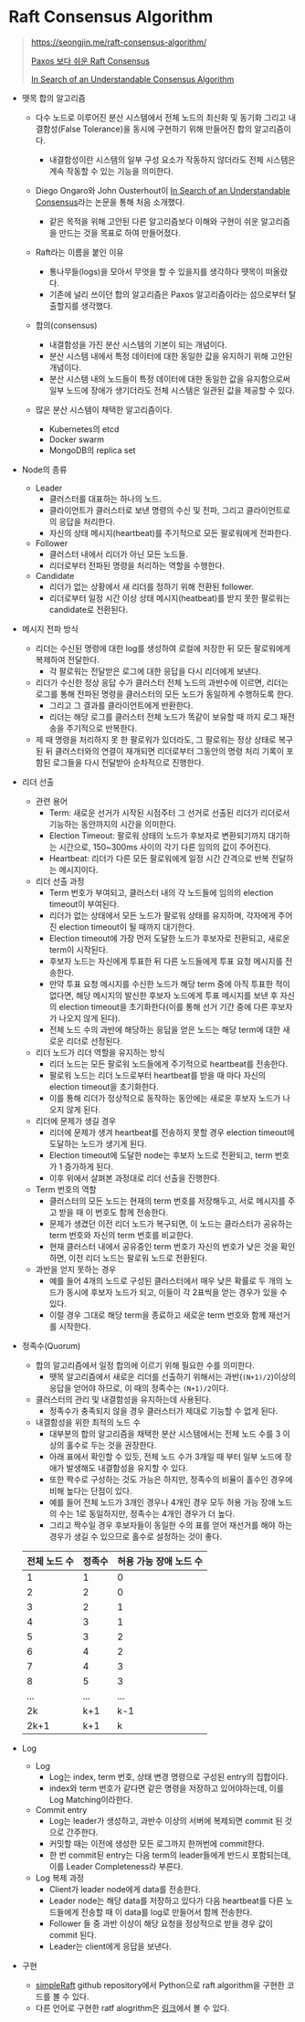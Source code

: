 # Raft Consensus Algorithm

> https://seongjin.me/raft-consensus-algorithm/
>
> [Paxos 보다 쉬운 Raft Consensus](https://medium.com/rate-labs/raft-consensus-%EC%9D%B4%ED%95%B4-%EA%B0%80%EB%8A%A5%ED%95%9C-%ED%95%A9%EC%9D%98-%EC%95%8C%EA%B3%A0%EB%A6%AC%EC%A6%98%EC%9D%84-%EC%9C%84%ED%95%9C-%EC%97%AC%EC%A0%95-f7ecb9f450ab)
>
> [In Search of an Understandable Consensus Algorithm](https://raft.github.io/raft.pdf?ref=seongjin.me)

- 뗏목 합의 알고리즘

  - 다수 노드로 이루어진 분산 시스템에서 전체 노드의 최신화 및 동기화 그리고 내결함성(False Tolerance)을 동시에 구현하기 위해 만들어진 합의 알고리즘이다.
    - 내결함성이란 시스템의 일부 구성 요소가 작동하지 않더라도 전체 시스템은 계속 작동할 수 있는 기능을 의미한다.
  - Diego Ongaro와 John Ousterhout이 [In Search of an Understandable Consensus](https://raft.github.io/raft.pdf?ref=seongjin.me)라는 논문을 통해 처음 소개했다.
    - 같은 목적을 위해 고안된 다른 알고리즘보다 이해와 구현이 쉬운 알고리즘을 만드는 것을 목표로 하여 만들어졌다.
  - Raft라는 이름을 붙인 이유
    - 통나무들(logs)을 모아서 무엇을 할 수 있을지를 생각하다 뗏목이 떠올랐다.
    - 기존에 널리 쓰이던 합의 알고리즘은 Paxos 알고리즘이라는 섬으로부터 탈출할지를 생각했다.
  - 합의(consensus)
    - 내결함성을 가진 분산 시스템의 기본이 되는 개념이다.
    - 분산 시스템 내에서 특정 데이터에 대한 동일한 값을 유지하기 위해 고안된 개념이다.
    - 분산 시스템 내의 노드들이 특정 데이터에 대한 동일한 값을 유지함으로써 일부 노드에 장애가 생기더라도 전체 시스템은 일관된 값을 제공할 수 있다.

  - 많은 분산 시스템이 채택한 알고리즘이다.
    - Kubernetes의 etcd
    - Docker swarm
    - MongoDB의 replica set



- Node의 종류
  - Leader
    - 클러스터를 대표하는 하나의 노드.
    - 클라이언트가 클러스터로 보낸 명령의 수신 및 전파, 그리고 클라이언트로의 응답을 처리한다.
    - 자신의 상태 메시지(heartbeat)를 주기적으로 모든 팔로워에게 전파한다.
  - Follower
    - 클러스터 내에서 리더가 아닌 모든 노드들.
    - 리더로부터 전파된 명령을 처리하는 역할을 수행한다.
  - Candidate
    - 리더가 없는 상황에서 새 리더를 정하기 위해 전환된 follower.
    - 리더로부터 일정 시간 이상 상태 메시지(heatbeat)를 받지 못한 팔로워는 candidate로 전환된다.



- 메시지 전파 방식
  - 리더는 수신된 명령에 대한 log를 생성하여 로컬에 저장한 뒤 모든 팔로워에게 복제하여 전달한다.
    - 각 팔로워는 전달받은 로그에 대한 응답을 다시 리더에게 보낸다.
  - 리더가 수신한 정상 응답 수가 클러스터 전체 노드의 과반수에 이르면, 리더는 로그를 통해 전파된 명령을 클러스터의 모든 노드가 동일하게 수행하도록 한다.
    - 그리고 그 결과를 클라이언트에게 반환한다.
    - 리더는 해당 로그를 클러스터 전체 노드가 똑같이 보유할 때 까지 로그 재전송을 주기적으로 반복한다.
  - 제 때 명령을 처리하지 못 한 팔로워가 있더라도, 그 팔로워는 정상 상태로 복구된 뒤 클러스터와의 연결이 재개되면 리더로부터 그동안의 명령 처리 기록이 포함된 로그들을 다시 전달받아 순차적으로 진행한다.



- 리더 선출
  - 관련 용어
    - Term: 새로운 선거가 시작된 시점주터 그 선거로 선출된 리더가 리더로서 기능하는 동안까지의 시간을 의미한다.
    - Election Timeout: 팔로워 상태의 노드가 후보자로 변환되기까지 대기하는 시간으로, 150~300ms 사이의 각기 다른 임의의 값이 주어진다.
    - Heartbeat: 리더가 다른 모든 팔로워에게 일정 시간 간격으로 반복 전달하는 메시지이다.
  - 리더 선출 과정
    - Term 번호가 부여되고, 클러스터 내의 각 노드들에 임의의 election timeout이 부여된다.
    - 리더가 없는 상태에서 모든 노드가 팔로워 상태를 유지하며, 각자에게 주어진 election timeout이 될 때까지 대기한다.
    - Election timeout에 가장 먼저 도달한 노드가 후보자로 전환되고, 새로운 term이 시작된다.
    - 후보자 노드는 자신에게 투표한 뒤 다른 노드들에게 투표 요청 메시지를 전송한다.
    - 만약 투표 요청 메시지를 수신한 노드가 해당 term 중에 아직 투표한 적이 없다면, 해당 메시지의 발신한 후보자 노드에게 투표 메시지를 보낸 후 자신의 election timeout을 초기화한다(이를 통해 선거 기간 중에 다른 후보자가 나오지 않게 된다).
    - 전체 노드 수의 과반에 해당하는 응답을 얻은 노드는 해당 term에 대한 새로운 리더로 선정된다.
  - 리더 노드가 리더 역할을 유지하는 방식
    - 리더 노드는 모든 팔로워 노드들에게 주기적으로 heartbeat를 전송한다.
    - 팔로워 노드는 리더 노드로부터 heartbeat를 받을 때 마다 자신의 election timeout을 초기화한다.
    - 이를 통해 리더가 정상적으로 동작하는 동안에는 새로운 후보자 노드가 나오지 않게 된다.
  - 리더에 문제가 생길 경우
    - 리더에 문제가 생겨 heartbeat를 전송하지 못할 경우 election timeout에 도달하는 노드가 생기게 된다.
    - Election timeout에 도달한 node는 후보자 노드로 전환되고, term 번호가 1 증가하게 된다.
    - 이후 위에서 살펴본 과정대로 리더 선출을 진행한다.
  - Term 번호의 역할
    - 클러스터의 모든 노드는 현재의 term 번호를 저장해두고, 서로 메시지를 주고 받을 때 이 번호도 함께 전송한다.
    - 문제가 생겼던 이전 리더 노드가 복구되면, 이 노드는 클라스터가 공유하는 term 번호와 자신의 term 번호를 비교한다.
    - 현재 클러스터 내에서 공유중인 term 번호가 자신의 번호가 낮은 것을 확인하면, 이전 리더 노드는 팔로워 노드로 전환된다.
  - 과반을 얻지 못하는 경우
    - 예를 들어 4개의 노드로 구성된 클러스터에서 매우 낮은 확률로 두 개의 노드가 동시에 후보자 노드가 되고, 이들이 각 2표씩을 얻는 경우가 있을 수 있다.
    - 이럴 경우 그대로 해당 term을 종료하고 새로운 term 번호와 함께 재선거를 시작한다.



- 정족수(Quorum)

  - 합의 알고리즘에서 일정 합의에 이르기 위해 필요한 수를 의미한다.
    - 뗏목 알고리즘에서 새로운 리더를 선출하기 위해서는 과반(`(N+1)/2`)이상의 응답을 얻어야 하므로, 이 때의 정족수는 `(N+1)/2`이다.
  - 클러스터의 관리 및 내결함성을 유지하는데 사용된다.
    - 정족수가 충족되지 않을 경우 클러스터가 제대로 기능할 수 없게 된다.
  - 내결함성을 위한 최적의 노드 수
    - 대부분의 합의 알고리즘을 채택한 분산 시스템에서는 전체 노드 수를 3 이상의 홀수로 두는 것을 권장한다.
    - 아래 표에서 확인할 수 있듯, 전체 노드 수가 3개일 때 부터 일부 노드에 장애가 발생해도 내결함성을 유지할 수 있다.
    - 또한 짝수로 구성하는 것도 가능은 하지만, 정족수의 비율이 홀수인 경우에 비해 높다는 단점이 있다.
    - 예를 들어 전체 노드가 3개인 경우나 4개인 경우 모두 허용 가능 장애 노드의 수는 1로 동일하지만, 정족수는 4개인 경우가 더 높다.
    - 그리고 짝수일 경우 후보자들이 동일한 수의 표를 얻어 재선거를 해야 하는 경우가 생길 수 있으므로 홀수로 설정하는 것이 좋다.

  | 전체 노드 수 | 정족수 | 허용 가능 장애 노드 수 |
  | ------------ | ------ | ---------------------- |
  | 1            | 1      | 0                      |
  | 2            | 2      | 0                      |
  | 3            | 2      | 1                      |
  | 4            | 3      | 1                      |
  | 5            | 3      | 2                      |
  | 6            | 4      | 2                      |
  | 7            | 4      | 3                      |
  | 8            | 5      | 3                      |
  | ...          | ...    | ...                    |
  | 2k           | k+1    | k-1                    |
  | 2k+1         | k+1    | k                      |



- Log
  - Log
    - Log는 index, term 번호, 상태 변경 명령으로 구성된 entry의 집합이다.
    - index와 term 번호가 같다면 같은 명령을 저장하고 있어야하는데, 이를 Log Matching이라한다.
  - Commit entry
    - Log는 leader가 생성하고, 과반수 이상의 서버에 복제되면 commit 된 것으로 간주한다.
    - 커밋할 때는 이전에 생성한 모든 로그까지 한꺼번에 commit한다.
    - 한 번 commit된 entry는 다음 term의 leader들에게 반드시 포함되는데, 이를 Leader Completeness라 부른다.
  - Log 복제 과정
    - Client가 leader node에게 data를 전송한다.
    - Leader node는 해당 data를 저장하고 있다가 다음 heartbeat를 다른 노드들에게 전송할 때 이 data를 log로 만들어서 함께 전송한다.
    - Follower 들 중 과반 이상이 해당 요청을 정상적으로 받을 경우 값이 commit 된다.
    - Leader는 client에게 응답을 보낸다.



- 구현
  - [simpleRaft](https://github.com/streed/simpleRaft) github repository에서 Python으로 raft algorithm을 구현한 코드를 볼 수 있다.
  - 다른 언어로 구현한 ratf alogrithm은 [링크](https://raft.github.io/?ref=seongjin.me)에서 볼 수 있다.